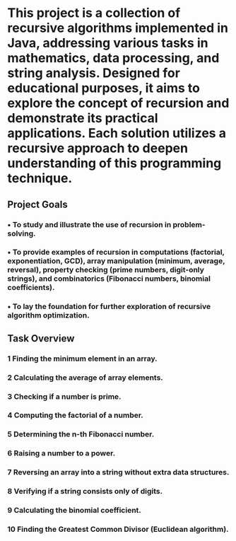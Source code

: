 # This project is a collection of recursive algorithms implemented in Java, addressing various tasks in mathematics, data processing, and string analysis. Designed for educational purposes, it aims to explore the concept of recursion and demonstrate its practical applications. Each solution utilizes a recursive approach to deepen understanding of this programming technique.
## Project Goals
### • To study and illustrate the use of recursion in problem-solving.
### • To provide examples of recursion in computations (factorial, exponentiation, GCD), array manipulation (minimum, average, reversal), property checking (prime numbers, digit-only strings), and combinatorics (Fibonacci numbers, binomial coefficients).
### • To lay the foundation for further exploration of recursive algorithm optimization.
## Task Overview
### 1 Finding the minimum element in an array.
### 2 Calculating the average of array elements.
### 3 Checking if a number is prime.
### 4 Computing the factorial of a number.
### 5 Determining the n-th Fibonacci number.
### 6 Raising a number to a power.
### 7 Reversing an array into a string without extra data structures.
### 8 Verifying if a string consists only of digits.
### 9 Calculating the binomial coefficient.
### 10 Finding the Greatest Common Divisor (Euclidean algorithm).
